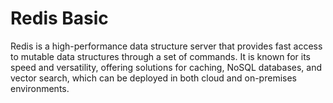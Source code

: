 # Redis Basic

Redis is a high-performance data structure server that provides fast access to mutable data structures through a set of commands. It is known for its speed and versatility, offering solutions for caching, NoSQL databases, and vector search, which can be deployed in both cloud and on-premises environments. 
